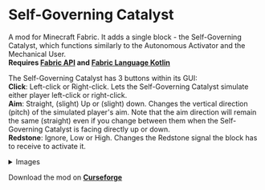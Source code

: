 # Self-Governing Catalyst

A mod for Minecraft Fabric. It adds a single block - the Self-Governing Catalyst, which functions similarly to the Autonomous Activator and the Mechanical User.  
**Requires [Fabric API](https://www.curseforge.com/minecraft/mc-mods/fabric-api) and [Fabric Language Kotlin](https://www.curseforge.com/minecraft/mc-mods/fabric-language-kotlin)**

The Self-Governing Catalyst has 3 buttons within its GUI:    
**Click**: Left-click or Right-click. Lets the Self-Governing Catalyst simulate either player left-click or right-click.  
**Aim**: Straight, (slight) Up or (slight) down. Changes the vertical direction (pitch) of the simulated player's aim. Note that the aim direction will remain the same (straight) even if you change between them when the Self-Governing Catalyst is facing directly up or down.  
**Redstone**: Ignore, Low or High. Changes the Redstone signal the block has to receive to activate it.

<details>
    <summary>Images</summary>
    <p>
        <img src="https://i.imgur.com/zxYUNQL.png">
        <img src="https://i.imgur.com/kJ7svE8.png">
    </p>
</details>

Download the mod on **[Curseforge](https://www.curseforge.com/minecraft/mc-mods/self-governing-catalyst)**
